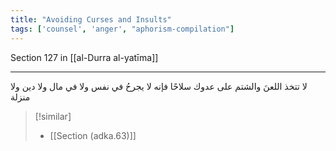```yaml
---
title: "Avoiding Curses and Insults"
tags: ['counsel', 'anger', "aphorism-compilation"]
---
```


 Section 127 in [[al-Durra al-yatīma]]

---
لا تتخذ اللعنَ والشتم على عدوك سلاحًا فإنه لا يجرحُ في نفس ولا في مال ولا دين ولا منزلة

> [!similar]
> - [[Section (adka.63)]]
